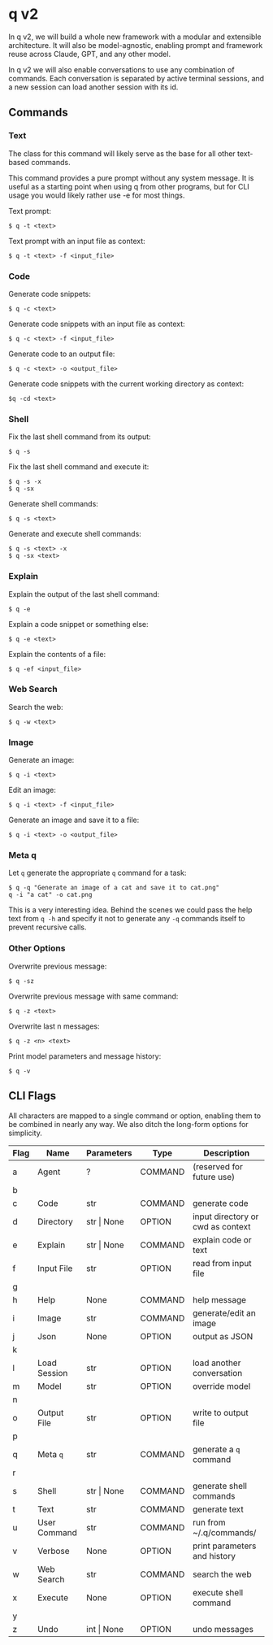 # q v2

In q v2, we will build a whole new framework with a modular and extensible architecture. It will also be model-agnostic, enabling prompt and framework reuse across Claude, GPT, and any other model.

In q v2 we will also enable conversations  to use any combination of commands. Each conversation is separated by active terminal sessions, and a new session can load another session with its id.  

## Commands

### Text

The class for this command will likely serve as the base for all other text-based commands. 

This command provides a pure prompt without any system message. It is useful as a starting point when using q from other programs, but for CLI usage you would likely rather use -e for most things.

Text prompt:
```
$ q -t <text>
```

Text prompt with an input file as context:
```
$ q -t <text> -f <input_file>
```

### Code

Generate code snippets:
```
$ q -c <text>
```

Generate code snippets with an input file as context:
```
$ q -c <text> -f <input_file>
```

Generate code to an output file:
```
$ q -c <text> -o <output_file>
```

Generate code snippets with the current working directory as context:
```
$q -cd <text>
```

### Shell

Fix the last shell command from its output:
```
$ q -s
```

Fix the last shell command and execute it:
```
$ q -s -x
$ q -sx
```

Generate shell commands:
```
$ q -s <text>
```

Generate and execute shell commands:
```
$ q -s <text> -x
$ q -sx <text>
```

### Explain

Explain the output of the last shell command:
```
$ q -e
```

Explain a code snippet or something else:
```
$ q -e <text>
```

Explain the contents of a file:
```
$ q -ef <input_file>
```

### Web Search

Search the web:
```
$ q -w <text>
```

### Image

Generate an image:
```
$ q -i <text>
```

Edit an image:
```
$ q -i <text> -f <input_file>
```

Generate an image and save it to a file:
```
$ q -i <text> -o <output_file>
```

### Meta q

Let `q` generate the appropriate `q` command for a task:

```
$ q -q "Generate an image of a cat and save it to cat.png"
q -i "a cat" -o cat.png
```

This is a very interesting idea. Behind the scenes we could pass the help text from `q -h` and specify it not to generate any `-q` commands itself to prevent recursive calls.

### Other Options

Overwrite previous message:
```
$ q -sz
```

Overwrite previous message with same command:
```
$ q -z <text>
```

Overwrite last n messages:
```
$ q -z <n> <text>
```

Print model parameters and message history:
```
$ q -v
```

## CLI Flags

All characters are mapped to a single command or option, enabling them to be combined in nearly any way. We also ditch the long-form options for simplicity.

| Flag | Name           | Parameters     | Type     | Description                               |
|------|----------------|----------------|----------|-------------------------------------------|
| a    | Agent          | ?              | COMMAND  | (reserved for future use)                 |
| b    |                |                |          |                                           |
| c    | Code           | str            | COMMAND  | generate code                           |
| d    | Directory      | str \| None    | OPTION   | input directory or cwd as context       |
| e    | Explain        | str \| None    | COMMAND  | explain code or text                    |
| f    | Input File     | str            | OPTION   | read from input file                    |
| g    |                |                |          |                                           |
| h    | Help           | None           | COMMAND  | help message                            |
| i    | Image          | str            | COMMAND  | generate/edit an image                  |
| j    | Json           | None           | OPTION   | output as JSON                          |
| k    |                |                |          |                                           |
| l    | Load Session   | str            | OPTION   | load another conversation               |
| m    | Model          | str            | OPTION   | override model                          |
| n    |                |                |          |                                           |
| o    | Output File    | str            | OPTION   | write to output file                    |
| p    |                |                |          |                                           |
| q    | Meta `q`       | str            | COMMAND  | generate a `q` command                                          |
| r    |                |                |          |                                           |
| s    | Shell          | str \| None    | COMMAND  | generate shell commands                 |
| t    | Text           | str            | COMMAND  | generate text                           |
| u    | User Command   | str            | COMMAND  | run from ~/.q/commands/                 |
| v    | Verbose        | None           | OPTION   | print parameters and history            |
| w    | Web Search     | str            | COMMAND  | search the web                          |
| x    | Execute        | None           | OPTION   | execute shell command                   |
| y    |                |                |          |                                           |
| z    | Undo           | int \| None    | OPTION   | undo messages                           |